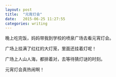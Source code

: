 ```yaml
---
layout: post
title:  "元宵灯会"
date:   2015-06-25 11:27:55
categories: writing
---
```

晚上吃完饭，妈妈带我到学校的喷泉广场去看元宵灯会。

广场上挂满了红红的大灯笼，里面还挂着灯呢！

广场上人山人海，都排着对，去等待猜灯谜的时刻。

元宵灯会真热闹啊！

